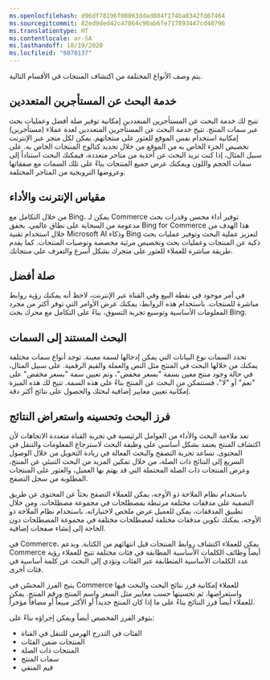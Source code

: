```yaml
---
ms.openlocfilehash: d96df78196f08063ddad804f174ba8342fd67464
ms.sourcegitcommit: 82ed9ded42c47064c90ab6fe717893447cd48796
ms.translationtype: HT
ms.contentlocale: ar-SA
ms.lasthandoff: 10/19/2020
ms.locfileid: "6070137"
---
```

يتم وصف الأنواع المختلفة من اكتشاف المنتجات في الأقسام التالية.

## <a name="multi-tenant-search-service"></a>خدمة البحث عن المستأجرين المتعددين
تتيح لك خدمة البحث عن المستأجرين المتعددين إمكانية توفير صلة أفضل وعمليات بحث عبر سمات المنتج. تتيح خدمة البحث عن المستأجرين المتعددين لعدة عملاء (مستأجرين) إمكانية استخدام نفس الموقع للعثور على منتجاتهم. يمكن لكل متجر عبر الإنترنت تخصيص الجزء الخاص به من الموقع من خلال تحديد كتالوج المنتجات الخاص به. على سبيل المثال، إذا كنت تريد البحث عن أحذية من متاجر متعددة، فيمكنك البحث استناداً إلى سمات الحجم واللون ويمكنك عرض جميع المنتجات بناءً على تلك السمات مع صفقاتها وعروضها الترويجية من المتاجر المختلفة.

## <a name="internet-scale-and-performance"></a>مقياس الإنترنت والأداء
من خلال التكامل مع Bing، يمكن لـ Commerce توفير أداء محسن وقدرات بحث مدعومة من السحابة على نطاق عالمي. يحقق Bing for Commerce هذا الهدف من خلال استخدام تقنية Microsoft AI وذكاء Bing لتعزيز عملية البحث وتوفير عمليات بحث ذكية عن المنتجات وعمليات بحث وتخصيص مرئية مخصصة وتوصيات المنتجات. كما يقدم طريقة مباشرة للعملاء للعثور على متجرك بشكل أسرع والتعرف على منتجاتك. 

## <a name="better-relevance"></a>صلة أفضل
في أمر موجود في نقطة البيع وفي القناة عبر الإنترنت، لاحظ أنه يمكنك رؤية روابط مباشرة للمنتجات. باستخدام هذه الروابط، يمكنك عرض الأوامر التي توفر أكثر من مجرد المعلومات الأساسية وتوسيع تجربة التسوق، بناءً على التكامل مع محرك بحث Bing. 

## <a name="attribute-based-search"></a>البحث المستند إلى السمات
تحدد السمات نوع البيانات التي يمكن إدخالها لسمة معينة. توجد أنواع سمات مختلفة يمكنك من خلالها البحث في المنتج مثل النص والعملة والقيم الرقمية. على سبيل المثال، في حالة وجود منتج معين بسمة "بسعر مخفض"، وتم تعيين سمة "بسعر مخفض" على "نعم" أو "لا"، فستتمكن من البحث عن المنتج بناءً على هذه السمة. تتيح لك هذه الميزة إمكانية تعيين معايير إضافية لبحثك والحصول على نتائج أكثر دقة. 

## <a name="sort-and-refine-search-and-browse-results"></a>فرز البحث وتحسينه واستعراض النتائج
تعد ملاءمة البحث والأداء من العوامل الرئيسية في تجربة القناة متعددة الاتجاهات لأن اكتشاف المنتج يعتمد بشكل أساسي على وظيفة البحث لاسترجاع المعلومات والتنقل في المحتوى. تساعد تجربة التصفح والبحث الفعالة في زيادة التحويل من خلال الوصول السريع إلى النتائج ذات الصلة، من خلال تمكين المزيد من البحث التنبئي‬ عن المنتج، وعرض المنتجات ذات الصلة المحتملة التي قد يهتم بها العميل، والعثور على المنتجات المطلوبة من سجل التصفح.

باستخدام نظام الملاحة ذو الأوجه، يمكن للعملاء التصفح بحثاً عن المحتوى عن طريق التصفية على مدققات مختلفة مرتبطة بمصطلحات في مجموعة مصطلحات. ومن خلال تطبيق المدققات، يمكن للعميل عرض ملخص لاختياراته. باستخدام نظام الملاحة ذو الأوجه، يمكنك تكوين مدققات مختلفة لمصطلحات مختلفة في مجموعة المصطلحات دون الحاجة إلى إنشاء صفحات إضافية.

في Commerce، يمكن للعملاء اكتشاف روابط المنتجات قبل انتهائهم من الكتابة. ويدعم Commerce أيضاً وظائف الكلمات الأساسية المطابقة في فئات مختلفة تتيح للعملاء رؤية عدد الكلمات الأساسية المتطابقة عبر الفئات وتؤدي إلى البحث عن كلمة أساسية في فئات أخرى.

يتيح الفرز المحسّن في Commerce للعملاء إمكانية فرز نتائج البحث والبحث فيها واستعراضها، ثم تحسينها حسب معايير مثل السعر واسم المنتج ورقم المنتج. يمكن للعملاء أيضاً فرز النتائج بناءً على ما إذا كان المنتج جديداً أو الأكثر مبيعاً أو مضافاً مؤخراً.

يتوفر الفرز المخصص أيضاً ويمكن إجراؤه بناءً على:

- الفئات في التدرج الهرمي للتنقل في القناة
- المنتجات ضمن الفئات
- المنتجات ذات الصلة
- سمات المنتج
- قيم المنقي

